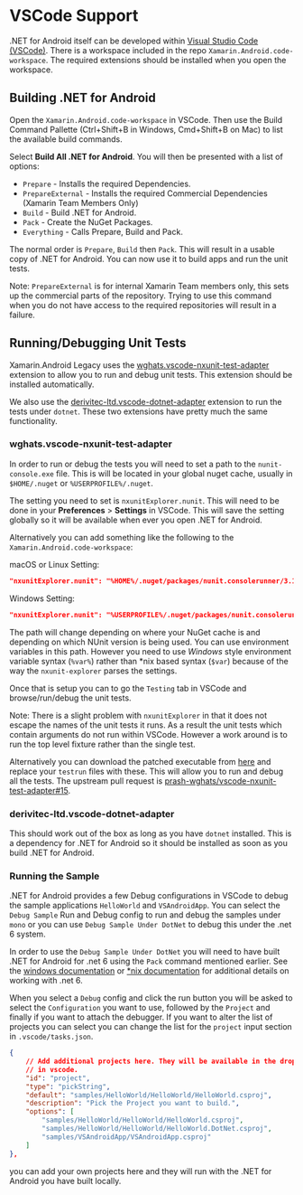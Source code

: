 # VSCode Support

.NET for Android itself can be developed within
[Visual Studio Code (VSCode)](https://code.visualstudio.com/).
There is a workspace included in the repo `Xamarin.Android.code-workspace`.
The required extensions should be installed when you open the
workspace.

## Building .NET for Android

Open the `Xamarin.Android.code-workspace` in VSCode. Then use the
Build Command Pallette (Ctrl+Shift+B in Windows, Cmd+Shift+B on Mac)
to list the available build commands.

Select **Build All .NET for Android**. You will then be presented with a
list of options:

* `Prepare` - Installs the required Dependencies.
* `PrepareExternal` - Installs the required Commercial Dependencies (Xamarin Team Members Only)
* `Build` - Build .NET for Android.
* `Pack` - Create the NuGet Packages.
* `Everything` - Calls Prepare, Build and Pack.

The normal order is `Prepare`, `Build` then `Pack`. This will result in
a usable copy of .NET for Android. You can now use it to build apps
and run the unit tests.

Note: `PrepareExternal` is for internal Xamarin Team members only, this sets up
the commercial parts of the repository. Trying to use this command when you
do not have access to the required repositories will result in a failure.

## Running/Debugging Unit Tests

Xamarin.Android Legacy uses the
[wghats.vscode-nxunit-test-adapter](https://marketplace.visualstudio.com/items?itemName=wghats.vscode-nxunit-test-adapter) extension
to allow you to run and debug unit tests. This extension should be installed
automatically.

We also use the
[derivitec-ltd.vscode-dotnet-adapter](https://marketplace.visualstudio.com/items?itemName=derivitec-ltd.vscode-dotnet-adapter) extension
to run the tests under `dotnet`. These two extensions have pretty much the same functionality.

### wghats.vscode-nxunit-test-adapter

In order to run or debug the tests you will need to set a path
to the `nunit-console.exe` file. This is will be located in your
global nuget cache, usually  in `$HOME/.nuget` or `%USERPROFILE%/.nuget`.

The setting you need to set is `nxunitExplorer.nunit`. This will need
to be done in your **Preferences** > **Settings** in VSCode. This will save
the setting globally so it will be available when ever you open
.NET for Android.

Alternatively you can add something like the following to the `Xamarin.Android.code-workspace`:

macOS or Linux Setting:

```json
"nxunitExplorer.nunit": "%HOME%/.nuget/packages/nunit.consolerunner/3.11.1/tools/nunit3-console.exe"
```

Windows Setting:

```json
"nxunitExplorer.nunit": "%USERPROFILE%/.nuget/packages/nunit.consolerunner/3.11.1/tools/nunit3-console.exe"
```

The path will change depending on where your NuGet cache is and depending on which
NUnit version is being used. You can use environment variables in this path.
However you need to use *Windows* style environment variable syntax (`%var%`) rather
than \*nix based syntax (`$var`) because of the way the `nxunit-explorer` parses the
settings.

Once that is setup you can to go the `Testing` tab in VSCode and browse/run/debug
the unit tests.

Note: There is a slight problem with `nxunitExplorer` in that it does not escape
the names of the unit tests it runs. As a result the unit tests which contain
arguments do not run within VSCode. However a work around is to run the top
level fixture rather than the single test.

Alternatively you can download the patched executable from [here](https://github.com/dellis1972/vscode-nxunit-test-adapter/releases/tag/Patch2) and replace
your `testrun` files with these. This will allow you to run and debug all the
tests. The upstream pull request is
[prash-wghats/vscode-nxunit-test-adapter#15](https://github.com/prash-wghats/vscode-nxunit-test-adapter/pull/15).

### derivitec-ltd.vscode-dotnet-adapter

This should work out of the box as long as you have `dotnet` installed. This is
a dependency for .NET for Android so it should be installed as soon as you
build .NET for Android.

### Running the Sample

.NET for Android provides a few Debug configurations in VSCode to debug the
sample applications `HelloWorld` and `VSAndroidApp`. You can select the
`Debug Sample` Run and Debug config to run and debug the samples under
`mono` or you can use `Debug Sample Under DotNet` to debug this under the
.net 6 system.

In order to use the `Debug Sample Under DotNet` you will need to have built
.NET for Android for .net 6 using the `Pack` command mentioned earlier.
See the [windows documentation](../building/windows/instructions.md) or
[\*nix documentation](../building/unix/instructions.md) for additional details
on working with .net 6.

When you select a `Debug` config and click the run button you will be asked
to select the `Configuration` you want to use, followed by the `Project` and
finally if you want to attach the debugger. If you want to alter the list of
projects you can select you can change the list for the `project` input section
in `.vscode/tasks.json`.

```json
{
    // Add additional projects here. They will be available in the drop down
    // in vscode.
    "id": "project",
    "type": "pickString",
    "default": "samples/HelloWorld/HelloWorld/HelloWorld.csproj",
    "description": "Pick the Project you want to build.",
    "options": [
        "samples/HelloWorld/HelloWorld/HelloWorld.csproj",
        "samples/HelloWorld/HelloWorld/HelloWorld.DotNet.csproj",
        "samples/VSAndroidApp/VSAndroidApp.csproj"
    ]
},
```

you can add your own projects here and they will run with the .NET for Android
you have built locally.



